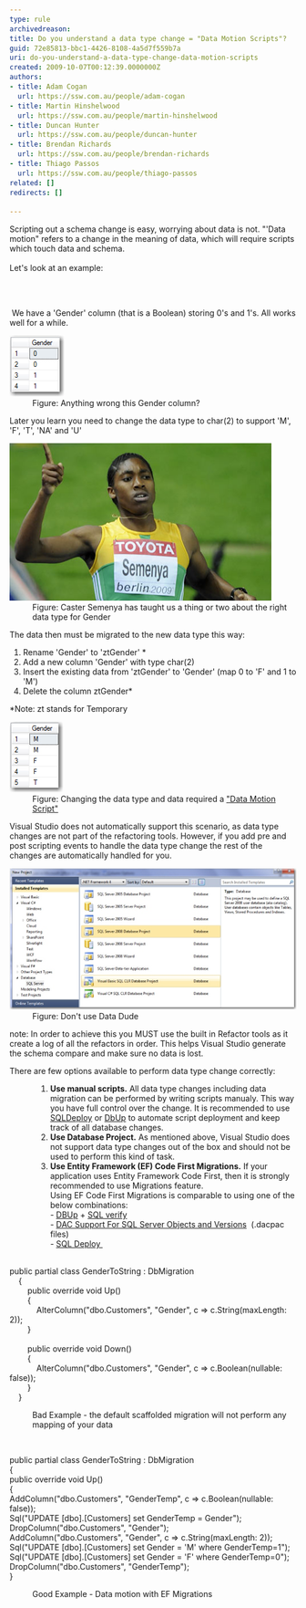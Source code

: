 ```yaml
---
type: rule
archivedreason: 
title: Do you understand a data type change = "Data Motion Scripts"?
guid: 72e85813-bbc1-4426-8108-4a5d7f559b7a
uri: do-you-understand-a-data-type-change-data-motion-scripts
created: 2009-10-07T00:12:39.0000000Z
authors:
- title: Adam Cogan
  url: https://ssw.com.au/people/adam-cogan
- title: Martin Hinshelwood
  url: https://ssw.com.au/people/martin-hinshelwood
- title: Duncan Hunter
  url: https://ssw.com.au/people/duncan-hunter
- title: Brendan Richards
  url: https://ssw.com.au/people/brendan-richards
- title: Thiago Passos
  url: https://ssw.com.au/people/thiago-passos
related: []
redirects: []

---
```



Scripting out a schema change is easy, worrying about data is not. "'Data motion" refers to a change in the meaning of data, which will require scripts which touch data and schema. <br>
<br>
Let's look at an example: 

<br><excerpt class='endintro'></excerpt><br>
<p> We have a 'Gender' column (that is a Boolean) storing 0's and 1's. All works well for a while.</p><dl class="image"><dt> 
      <img src="TableBit.jpg" alt="" />
   </dt><dd>Figure: Anything wrong this Gender column?  </dd></dl> Later you learn you need to change the data type to char(2) to support 'M', 'F', 'T', 'NA' and 'U' 
<dl class="image"><dt> 
      <img src="CasterSemenya.jpg" alt="" />
   </dt><dd>Figure: Caster Semenya has taught us a thing or two about the right data type for Gender </dd></dl> The data then must be migrated to the new data type this way: 
<ol><li>Rename 'Gender' to 'ztGender' * </li><li>Add a new column 'Gender' with type char(2) </li><li>Insert the existing data from 'ztGender' to 'Gender' (map 0 to 'F' and 1 to 'M') </li><li>Delete the column ztGender* </li></ol> *Note: zt stands for Temporary 
<dl class="image"><dt> 
      <img src="TableChar.jpg" alt="" />
   </dt><dd>Figure: Changing the data type and data required a <a href="/Pages/DoYouHaveAnUnderstandingOfSchemaChangesAndTheirIncreasingComplexity.aspx" shape="rect">"Data Motion Script"</a> </dd></dl><p>Visual Studio does not automatically support this scenario, as data type changes are not part of the refactoring tools. However, if you add pre and post scripting events to handle the data type change the rest of the changes are automatically handled for you.</p><dl class="image"><dt>
      <img src="DataDude-BadExample.jpg" alt="" />
   </dt><dd>Figure: Don't use Data Dude</dd></dl><p>note: In order to achieve this you MUST use the built in Refactor tools as it create a log of all the refactors in order. This helps Visual Studio generate the schema compare and make sure no data is lost. </p><p>There are few options available to perform data type change correctly:</p><ol style="list-style-position:outside;"><ol><ol><li style="list-style-position:outside;"> 
            <strong>​​​​​Use manua​l scripts.</strong> All data type changes including data migration can be performed by writing scripts manualy. This way you have full control over the change. It is recommended to use 
            <a href="http://sqldeploy.com/">SQLDeploy</a> or 
            <a href="http://dbup.github.io/">DbUp</a> to automate script deployment and keep track of all database changes.​</li><li style="list-style-position:outside;"> 
            <strong>​Use Database Project.</strong> As mentioned above​, Visual Studio does not support data type changes out of the bo​x and should not be used to perform this kind of task. </li><li style="list-style-position:outside;">​​​​​​​​​<strong>Use Entity Framework (EF) Code First Migrations.</strong> If your application uses Entity Framework Code First, then it is strongly recommended to use Migrations feature.<br>​Using EF Code First Migrations is comparable to using one of the below combinations:<br>- ​<a href="http://dbup.github.io/">DBUp</a> + 
            <a href="https://www.nuget.org/packages/SSW.SqlVerify.EF/">SQL verify</a><br>- 
            <a href="https://technet.microsoft.com/en-us/library/ee210549%28v=sql.110%29.aspx">DAC Support For SQL Server Objects and Versions</a>  (.dacpac files)<br>- 
            <a href="http://sqldeploy.com/">SQL Deploy ​​​</a><br>​<br></li></ol></ol></ol><p class="ssw15-rteElement-CodeArea">public partial class GenderToString : DbMigration<br>    {<br>        public override void Up()<br>        {<br>            AlterColumn("dbo.Customers", "Gender", c => c.String(maxLength: 2));<br>        }<br>        
   <br>        public override void Down()<br>        {<br>            AlterColumn("dbo.Customers", "Gender", c => c.Boolean(nullable: false));<br>        }<br>    }</p><dd class="ssw15-rteElement-FigureBad">Bad Example - the default scaffolded migration will not perform any mapping of your data</dd><p> </p>
<p class="ssw15-rteElement-CodeArea">public partial class GenderToString : DbMigration<br> {<br> public override void Up()<br> {<br> AddColumn("dbo.Customers", "GenderTemp", c => c.Boolean(nullable: false));<br> Sql("UPDATE [dbo].[Customers] set GenderTemp = Gender");<br> DropColumn("dbo.Customers", "Gender");<br> AddColumn("dbo.Customers", "Gender", c => c.String(maxLength: 2));<br> Sql("UPDATE [dbo].[Customers] set Gender = 'M' where GenderTemp=1");<br> Sql("UPDATE [dbo].[Customers] set Gender = 'F' where GenderTemp=0");<br> DropColumn("dbo.Customers", "GenderTemp");<br> }</p><dd class="ssw15-rteElement-FigureGood">​Good Example - Data motion with EF Migrations<br></dd>


